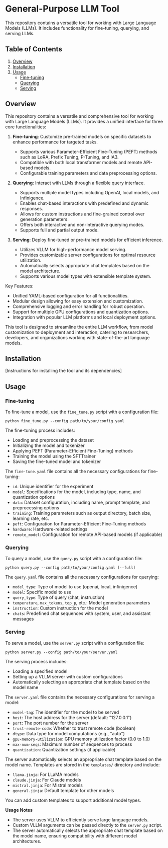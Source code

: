 # General-Purpose LLM Tool

This repository contains a versatile tool for working with Large Language Models (LLMs). It includes functionality for fine-tuning, querying, and serving LLMs.

## Table of Contents
1. [Overview](#overview)
2. [Installation](#installation)
3. [Usage](#usage)
   - [Fine-tuning](#fine-tuning)
   - [Querying](#querying)
   - [Serving](#serving)

## Overview

This repository contains a versatile and comprehensive tool for working with Large Language Models (LLMs). It provides a unified interface for three core functionalities:

1. **Fine-tuning**: Customize pre-trained models on specific datasets to enhance performance for targeted tasks.
   - Supports various Parameter-Efficient Fine-Tuning (PEFT) methods such as LoRA, Prefix Tuning, P-Tuning, and IA3.
   - Compatible with both local transformer models and remote API-based models.
   - Configurable training parameters and data preprocessing options.

2. **Querying**: Interact with LLMs through a flexible query interface.
   - Supports multiple model types including OpenAI, local models, and Infinigence.
   - Enables chat-based interactions with predefined and dynamic responses.
   - Allows for custom instructions and fine-grained control over generation parameters.
   - Offers both interactive and non-interactive querying modes.
   - Supports full and partial output mode.

3. **Serving**: Deploy fine-tuned or pre-trained models for efficient inference.
   - Utilizes VLLM for high-performance model serving.
   - Provides customizable server configurations for optimal resource utilization.
   - Automatically selects appropriate chat templates based on the model architecture.
   - Supports various model types with extensible template system.

Key Features:
- Unified YAML-based configuration for all functionalities.
- Modular design allowing for easy extension and customization.
- Comprehensive logging and error handling for robust operation.
- Support for multiple GPU configurations and quantization options.
- Integration with popular LLM platforms and local deployment options.

This tool is designed to streamline the entire LLM workflow, from model customization to deployment and interaction, catering to researchers, developers, and organizations working with state-of-the-art language models.
## Installation

[Instructions for installing the tool and its dependencies]

## Usage

### Fine-tuning

To fine-tune a model, use the `fine_tune.py` script with a configuration file:

```
python fine_tune.py --config path/to/your/config.yaml
```

The fine-tuning process includes:
- Loading and preprocessing the dataset
- Initializing the model and tokenizer
- Applying PEFT (Parameter-Efficient Fine-Tuning) methods
- Training the model using the SFTTrainer
- Saving the fine-tuned model and tokenizer

The `fine-tune.yaml` file contains all the necessary configurations for fine-tuning:

- `id`: Unique identifier for the experiment
- `model`: Specifications for the model, including type, name, and quantization options
- `data`: Dataset configuration, including name, prompt template, and preprocessing options
- `training`: Training parameters such as output directory, batch size, learning rate, etc.
- `peft`: Configuration for Parameter-Efficient Fine-Tuning methods
- `hardware`: Hardware-related settings
- `remote_model`: Configuration for remote API-based models (if applicable)

### Querying

To query a model, use the `query.py` script with a configuration file:

```
python query.py --config path/to/your/config.yaml [--full]
```

The `query.yaml` file contains all the necessary configurations for querying:

- `model_type`: Type of model to use (openai, local, infinigence)
- `model`: Specific model to use
- `query_type`: Type of query (chat, instruction)
- `temperature`, `max_tokens`, `top_p`, etc.: Model generation parameters
- `instruction`: Custom instruction for the model
- `chats`: Predefined chat sequences with system, user, and assistant messages

### Serving

To serve a model, use the `server.py` script with a configuration file:

```
python server.py --config path/to/your/server.yaml
```

The serving process includes:
- Loading a specified model
- Setting up a VLLM server with custom configurations
- Automatically selecting an appropriate chat template based on the model name

The `server.yaml` file contains the necessary configurations for serving a model:

- `model-tag`: The identifier for the model to be served
- `host`: The host address for the server (default: "127.0.0.1")
- `port`: The port number for the server
- `trust-remote-code`: Whether to trust remote code (boolean)
- `dtype`: Data type for model computations (e.g., "auto")
- `gpu-memory-utilization`: GPU memory utilization factor (0.0 to 1.0)
- `max-num-seqs`: Maximum number of sequences to process
- `quantization`: Quantization settings (if applicable)

The server automatically selects an appropriate chat template based on the model name. Templates are stored in the `templates/` directory and include:

- `llama.jinja`: For LLaMA models
- `claude.jinja`: For Claude models
- `mistral.jinja`: For Mistral models
- `general.jinja`: Default template for other models

You can add custom templates to support additional model types.

**Usage Notes**

- The server uses VLLM to efficiently serve large language models.
- Custom VLLM arguments can be passed directly to the `server.py` script.
- The server automatically selects the appropriate chat template based on the model name, ensuring compatibility with different model architectures.
